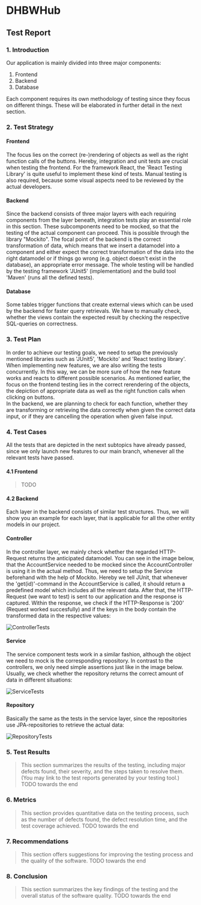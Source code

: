 # DHBWHub
## Test Report

### 1. Introduction
Our application is mainly divided into three major components:
1.  Frontend
2.  Backend
3.  Database  

Each component requires its own methodology of testing since they focus on different things. These will be elaborated in further detail in the next section.

### 2. Test Strategy
#### Frontend
The focus lies on the correct (re-)rendering of objects as well as the right function calls of the buttons. Hereby, integration and unit tests are crucial when testing the frontend. For the framework React, the 'React Testing Library' is quite useful to implement these kind of tests. Manual testing is also required, because some visual aspects need to be reviewed by the actual developers.
#### Backend
Since the backend consists of three major layers with each requiring components from the layer beneath, integration tests play an essential role in this section. These subcomponents need to be mocked, so that the testing of the actual component can proceed. This is possible through the library "Mockito". The focal point of the backend is the correct transformation of data, which means that we insert a datamodel into a component and either expect the correct transformation of the data into the right datamodel or if things go wrong (e.g. object doesn't exist in the database), an appropriate error message. The whole testing will be handled by the testing framework 'JUnit5' (implementation) and the build tool 'Maven' (runs all the defined tests).
#### Database
Some tables trigger functions that create external views which can be used by the backend for faster query retrievals. We have to manually check, whether the views contain the expected result by checking the respective SQL-queries on correctness.

### 3. Test Plan
In order to achieve our testing goals, we need to setup the previously mentioned libraries such as 'JUnit5', 'Mockito' and 'React testing library'. When implementing new features, we are also writing the tests concurrently. In this way, we can be more sure of how the new feature works and reacts to different possible scenarios.
As mentioned earlier, the focus on the frontend testing lies in the correct rerendering of the objects, the depiction of appropriate data as well as the right function calls when clicking on buttons.  
In the backend, we are planning to check for each function, whether they are transforming or retrieving the data correctly when given the correct data input, or if they are cancelling the operation when given false input.

### 4. Test Cases
All the tests that are depicted in the next subtopics have already passed, since we only launch new features to our main branch, whenever all the relevant tests have passed.
#### 4.1 Frontend
> TODO
#### 4.2 Backend
Each layer in the backend consists of similar test structures. Thus, we will show you an example for each layer, that is applicable for all the other entity models in our project.
#### Controller
In the controller layer, we mainly check whether the regarded HTTP-Request returns the anticipated datamodel. You can see in the image below, that the AccountService needed to be mocked since the AccountController is using it in the actual method. Thus, we need to setup the Service beforehand with the help of Mockito. Hereby we tell JUnit, that whenever the 'get(id)'-command in the AccountService is called, it should return a predefined model which includes all the relevant data. After that, the HTTP-Request (we want to test) is sent to our application and the response is captured. Within the response, we check if the HTTP-Response is '200' (Request worked succesfully) and if the keys in the body contain the transformed data in the respective values:
  
![ControllerTests](https://github.com/SE-TINF22B6/DHBWhub/assets/122597204/5a399852-b154-4c17-ba18-aaf34ae8af90)

#### Service
The service component tests work in a similar fashion, although the object we need to mock is the corresponding repository. In contrast to the controllers, we only need simple assertions just like in the image below. Usually, we check whether the repository returns the correct amount of data in different situations:  
  
![ServiceTests](https://github.com/SE-TINF22B6/DHBWhub/assets/122597204/1c4f06c4-1a43-4d38-899a-b39cd81bdbf0)

#### Repository
Basically the same as the tests in the service layer, since the repositories use JPA-repositories to retrieve the actual data:

![RepositoryTests](https://github.com/SE-TINF22B6/DHBWhub/assets/122597204/f772b6e8-097e-4d29-b287-ed3b7b314ac1)

### 5. Test Results 
> This section summarizes the results of the testing, including major defects found, their severity, and the steps taken to resolve them. (You may link to the test reports generated by your testing tool.)
> TODO towards the end
### 6. Metrics
> This section provides quantitative data on the testing process, such as the number of defects found, the defect resolution time, and the test coverage achieved.
> TODO towards the end
### 7. Recommendations
> This section offers suggestions for improving the testing process and the quality of the software.
> TODO towards the end
### 8. Conclusion
> This section summarizes the key findings of the testing and the overall status of the software quality.
> TODO towards the end
